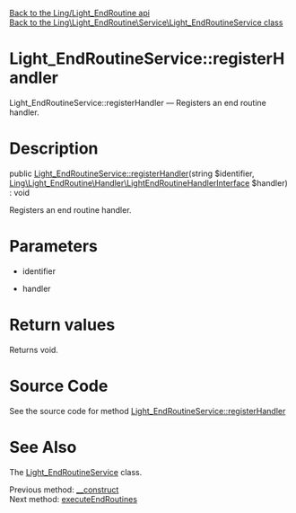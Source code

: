 [Back to the Ling/Light_EndRoutine api](https://github.com/lingtalfi/Light_EndRoutine/blob/master/doc/api/Ling/Light_EndRoutine.md)<br>
[Back to the Ling\Light_EndRoutine\Service\Light_EndRoutineService class](https://github.com/lingtalfi/Light_EndRoutine/blob/master/doc/api/Ling/Light_EndRoutine/Service/Light_EndRoutineService.md)


Light_EndRoutineService::registerHandler
================



Light_EndRoutineService::registerHandler — Registers an end routine handler.




Description
================


public [Light_EndRoutineService::registerHandler](https://github.com/lingtalfi/Light_EndRoutine/blob/master/doc/api/Ling/Light_EndRoutine/Service/Light_EndRoutineService/registerHandler.md)(string $identifier, [Ling\Light_EndRoutine\Handler\LightEndRoutineHandlerInterface](https://github.com/lingtalfi/Light_EndRoutine/blob/master/doc/api/Ling/Light_EndRoutine/Handler/LightEndRoutineHandlerInterface.md) $handler) : void




Registers an end routine handler.




Parameters
================


- identifier

    

- handler

    


Return values
================

Returns void.








Source Code
===========
See the source code for method [Light_EndRoutineService::registerHandler](https://github.com/lingtalfi/Light_EndRoutine/blob/master/Service/Light_EndRoutineService.php#L37-L40)


See Also
================

The [Light_EndRoutineService](https://github.com/lingtalfi/Light_EndRoutine/blob/master/doc/api/Ling/Light_EndRoutine/Service/Light_EndRoutineService.md) class.

Previous method: [__construct](https://github.com/lingtalfi/Light_EndRoutine/blob/master/doc/api/Ling/Light_EndRoutine/Service/Light_EndRoutineService/__construct.md)<br>Next method: [executeEndRoutines](https://github.com/lingtalfi/Light_EndRoutine/blob/master/doc/api/Ling/Light_EndRoutine/Service/Light_EndRoutineService/executeEndRoutines.md)<br>

